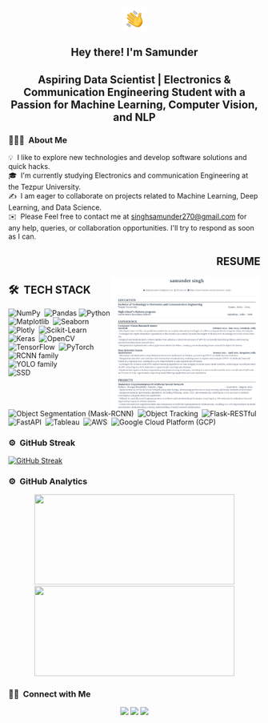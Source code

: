 

<p align="center"><img alt="Night Coding" src="Hand%20Wave.gif" width='50' align="center"/></p><h2 align="center">Hey there! I'm Samunder </h2>

<h2 align="center">Aspiring Data Scientist | Electronics & Communication Engineering Student with a Passion for Machine Learning, Computer Vision, and NLP</h2>


### 👨🏻‍💻 &nbsp;About Me

💡 &nbsp;I like to explore new technologies and develop software solutions and quick hacks.\
🎓 &nbsp;I'm currently studying Electronics and communication Engineering at the Tezpur University.\
✍️ &nbsp;I am eager to collaborate on projects related to Machine Learning, Deep Learning, and Data Science.\
✉️ &nbsp;Please Feel free to contact me at singhsamunder270@gmail.com for any help, queries, or collaboration opportunities. I'll try to respond as soon as I can.

<p align="center">
<h2 align="right" width='200'>RESUME</h2>
  <a href="https://drive.google.com/file/d/1g9qogPxQd1bmdqZP5GHCqRzuZj7__swB/view?usp=drive_link">
    <img src="https://github.com/samthakur587/samthakur587/blob/main/Screenshot%202023-10-15%20232757.png" align="right" width='300' heght = '150' alt="Resume Thumbnail">
  </a>
 <h2 align="left" width='200'>🛠 &nbsp;TECH STACK</h2>
</p>


<div align="left">
  
  ![NumPy](https://img.shields.io/badge/-NumPy-05122A?style=flat&logo=numpy)&nbsp;
  ![Pandas](https://img.shields.io/badge/-Pandas-05122A?style=flat&logo=pandas)
  ![Python](https://img.shields.io/badge/-Python-05122A?style=flat&logo=python)
  ![Matplotlib](https://img.shields.io/badge/-Matplotlib-05122A?style=flat&logo=matplotlib)&nbsp;
  ![Seaborn](https://img.shields.io/badge/-Seaborn-05122A?style=flat&logo=seaborn)&nbsp;\
  ![Plotly](https://img.shields.io/badge/-Plotly-05122A?style=flat&logo=plotly)&nbsp;
  ![Scikit-Learn](https://img.shields.io/badge/-Scikit--Learn-05122A?style=flat&logo=scikit-learn)&nbsp;
  ![Keras](https://img.shields.io/badge/-Keras-05122A?style=flat&logo=keras)&nbsp;
  ![OpenCV](https://img.shields.io/badge/-OpenCV-05122A?style=flat&logo=opencv)&nbsp;\
  ![TensorFlow](https://img.shields.io/badge/-TensorFlow-05122A?style=flat&logo=tensorflow)&nbsp;
  ![PyTorch](https://img.shields.io/badge/-PyTorch-05122A?style=flat&logo=pytorch)&nbsp;
  ![RCNN family](https://img.shields.io/badge/-RCNN%20family-05122A?style=flat&logo=rcnn)&nbsp;
  ![YOLO family](https://img.shields.io/badge/-YOLO%20family-05122A?style=flat&logo=yolo)&nbsp;\
  ![SSD](https://img.shields.io/badge/-SSD-05122A?style=flat&logo=ssd)&nbsp;
  ![Object Segmentation (Mask-RCNN)](https://img.shields.io/badge/-Object%20Segmentation%20%28Mask--RCNN%29-05122A?style=flat&logo=mask-rcnn)&nbsp;
  ![Object Tracking](https://img.shields.io/badge/-Object%20Tracking-05122A?style=flat&logo=object-tracking)&nbsp;
  ![Flask-RESTful](https://img.shields.io/badge/-Flask--RESTful-05122A?style=flat&logo=flask)&nbsp;\
  ![FastAPI](https://img.shields.io/badge/-FastAPI-05122A?style=flat&logo=fastapi)&nbsp;
  ![Tableau](https://img.shields.io/badge/-Tableau-05122A?style=flat&logo=tableau)&nbsp;
  ![AWS](https://img.shields.io/badge/-AWS-05122A?style=flat&logo=amazon-aws)&nbsp;
  ![Google Cloud Platform (GCP)](https://img.shields.io/badge/-Google%20Cloud%20Platform%20%28GCP%29-05122A?style=flat&logo=google-cloud)&nbsp;
<div>
  <a href="https://drive.google.com/file/d/1g9qogPxQd1bmdqZP5GHCqRzuZj7__swB/view?usp=drive_link">
  </a>
</div>






### ⚙️ &nbsp;GitHub Streak

[![GitHub Streak](https://streak-stats.demolab.com?user=samthakur587&theme=radical&include_all_commits=true&count_private=true&hide_border=true&card_width=1000)](https://git.io/streak-stats)
### ⚙️ &nbsp;GitHub Analytics

<p align="center">
<a href="https://github.com/samthakur587">
  <img height="180em" width = "400em" src="https://github-readme-stats-eight-theta.vercel.app/api?username=samthakur587&show_icons=true&theme=midnight-purple&include_all_commits=true&count_private=true"/>
  <img height="180em" width = "400em" src="https://github-readme-stats-eight-theta.vercel.app/api/top-langs/?username=samthakur587&layout=compact&langs_count=8&theme=midnight-purple"/>
</a>
</p>


### 🤝🏻 &nbsp;Connect with Me

<p align="center">
<a href="https://twitter.com/samthakur1234"><img src="https://img.shields.io/badge/-samthakur1234-3423A6?style=flat&logo=twitter&logoColor=white"/></a>
<a href="https://www.linkedin.com/in/samunder-singh/"><img src="https://img.shields.io/badge/-Samunder%20singh-0077B5?style=flat&logo=Linkedin&logoColor=white"/></a>
<a href="mailto:singhsamunder270@gmail.com"><img src="https://img.shields.io/badge/-singhsamunder270@gmail.com-D14836?style=flat&logo=Gmail&logoColor=white"/></a>
</p>
